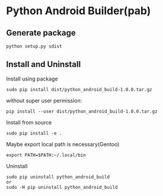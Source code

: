 # Python Android Builder(pab)

## Generate package

	python setup.py sdist

## Install and Uninstall

Install using package

	sudo pip install dist/python_android_build-1.0.0.tar.gz

without super user permission:

	pip install --user dist/python_android_build-1.0.0.tar.gz

Install from source

	sudo pip install -e .

Maybe export local path is necessary(Gentoo)

	export PATH=$PATH:~/.local/bin

Uninstall

	sudo pip uninstall python_android_build
	or
	sudo -H pip uninstall python_android_build
